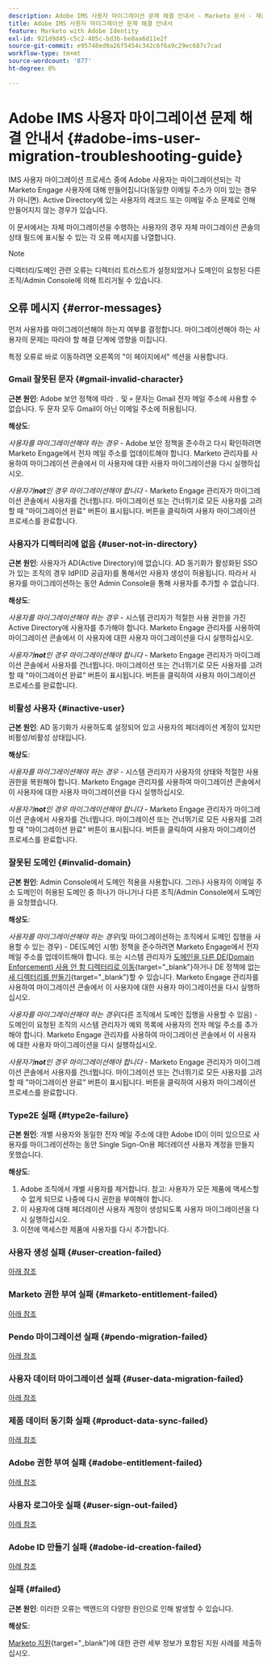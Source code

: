 ```yaml
---
description: Adobe IMS 사용자 마이그레이션 문제 해결 안내서 - Marketo 문서 - 제품 설명서
title: Adobe IMS 사용자 마이그레이션 문제 해결 안내서
feature: Marketo with Adobe Identity
exl-id: 921d9d45-c5c2-405c-bd3b-be8aa6d11e2f
source-git-commit: e95748ed9a26f5454c342c6f6a9c29ec687c7cad
workflow-type: tm+mt
source-wordcount: '877'
ht-degree: 0%

---
```


# Adobe IMS 사용자 마이그레이션 문제 해결 안내서 {#adobe-ims-user-migration-troubleshooting-guide}

IMS 사용자 마이그레이션 프로세스 중에 Adobe 사용자는 마이그레이션되는 각 Marketo Engage 사용자에 대해 만들어집니다(동일한 이메일 주소가 이미 있는 경우가 아니면). Active Directory에 있는 사용자의 레코드 또는 이메일 주소 문제로 인해 만들어지지 않는 경우가 있습니다.

이 문서에서는 자체 마이그레이션을 수행하는 사용자의 경우 자체 마이그레이션 콘솔의 상태 필드에 표시될 수 있는 각 오류 메시지를 나열합니다.

>[!NOTE]
>
>디렉터리/도메인 관련 오류는 디렉터리 트러스트가 설정되었거나 도메인이 요청된 다른 조직/Admin Console에 의해 트리거될 수 있습니다.

## 오류 메시지 {#error-messages}

먼저 사용자를 마이그레이션해야 하는지 여부를 결정합니다. 마이그레이션해야 하는 사용자의 문제는 따라야 할 해결 단계에 영향을 미칩니다.

특정 오류로 바로 이동하려면 오른쪽의 &quot;이 페이지에서&quot; 섹션을 사용합니다.

### Gmail 잘못된 문자 {#gmail-invalid-character}

**근본 원인**: Adobe 보안 정책에 따라 `.` 및 `+` 문자는 Gmail 전자 메일 주소에 사용할 수 없습니다. 두 문자 모두 Gmail이 아닌 이메일 주소에 허용됩니다.

**해상도**:

_사용자를 마이그레이션해야 하는 경우_ - Adobe 보안 정책을 준수하고 다시 확인하려면 Marketo Engage에서 전자 메일 주소를 업데이트해야 합니다. Marketo 관리자를 사용하여 마이그레이션 콘솔에서 이 사용자에 대한 사용자 마이그레이션을 다시 실행하십시오.

_사용자가&#x200B;**not**인 경우 마이그레이션해야 합니다_ - Marketo Engage 관리자가 마이그레이션 콘솔에서 사용자를 건너뜁니다. 마이그레이션 또는 건너뛰기로 모든 사용자를 고려할 때 &quot;마이그레이션 완료&quot; 버튼이 표시됩니다. 버튼을 클릭하여 사용자 마이그레이션 프로세스를 완료합니다.

### 사용자가 디렉터리에 없음 {#user-not-in-directory}

**근본 원인**: 사용자가 AD(Active Directory)에 없습니다. AD 동기화가 활성화된 SSO가 있는 조직의 경우 IdP(ID 공급자)를 통해서만 사용자 생성이 허용됩니다. 따라서 사용자를 마이그레이션하는 동안 Admin Console을 통해 사용자를 추가할 수 없습니다.

**해상도**:

_사용자를 마이그레이션해야 하는 경우_ - 시스템 관리자가 적절한 사용 권한을 가진 Active Directory에 사용자를 추가해야 합니다. Marketo Engage 관리자를 사용하여 마이그레이션 콘솔에서 이 사용자에 대한 사용자 마이그레이션을 다시 실행하십시오.

_사용자가&#x200B;**not**인 경우 마이그레이션해야 합니다_ - Marketo Engage 관리자가 마이그레이션 콘솔에서 사용자를 건너뜁니다. 마이그레이션 또는 건너뛰기로 모든 사용자를 고려할 때 &quot;마이그레이션 완료&quot; 버튼이 표시됩니다. 버튼을 클릭하여 사용자 마이그레이션 프로세스를 완료합니다.

### 비활성 사용자 {#inactive-user}

**근본 원인**: AD 동기화가 사용하도록 설정되어 있고 사용자의 페더레이션 계정이 있지만 비활성/비활성 상태입니다.

**해상도**:

_사용자를 마이그레이션해야 하는 경우_ - 시스템 관리자가 사용자의 상태와 적절한 사용 권한을 복원해야 합니다. Marketo Engage 관리자를 사용하여 마이그레이션 콘솔에서 이 사용자에 대한 사용자 마이그레이션을 다시 실행하십시오.

_사용자가&#x200B;**not**인 경우 마이그레이션해야 합니다_ - Marketo Engage 관리자가 마이그레이션 콘솔에서 사용자를 건너뜁니다. 마이그레이션 또는 건너뛰기로 모든 사용자를 고려할 때 &quot;마이그레이션 완료&quot; 버튼이 표시됩니다. 버튼을 클릭하여 사용자 마이그레이션 프로세스를 완료합니다.

### 잘못된 도메인 {#invalid-domain}

**근본 원인**: Admin Console에서 도메인 적용을 사용합니다. 그러나 사용자의 이메일 주소 도메인이 허용된 도메인 중 하나가 아니거나 다른 조직/Admin Console에서 도메인을 요청했습니다.

**해상도**:

_사용자를 마이그레이션해야 하는 경우_(및 마이그레이션하는 조직에서 도메인 집행을 사용할 수 있는 경우) - DE(도메인 시행) 정책을 준수하려면 Marketo Engage에서 전자 메일 주소를 업데이트해야 합니다. 또는 시스템 관리자가 [도메인을 다른 DE(Domain Enforcement) 사용 안 함 디렉터리로 이동](https://helpx.adobe.com/enterprise/using/manage-domains-directories.html#move-domains-across-directories){target="_blank"}하거나 DE 정책에 없는 [새 디렉터리를 만들기](https://helpx.adobe.com/kr/enterprise/using/set-up-identity.html){target="_blank"}할 수 있습니다. Marketo Engage 관리자를 사용하여 마이그레이션 콘솔에서 이 사용자에 대한 사용자 마이그레이션을 다시 실행하십시오.

_사용자를 마이그레이션해야 하는 경우_(다른 조직에서 도메인 집행을 사용할 수 있음) - 도메인이 요청된 조직의 시스템 관리자가 예외 목록에 사용자의 전자 메일 주소를 추가해야 합니다. Marketo Engage 관리자를 사용하여 마이그레이션 콘솔에서 이 사용자에 대한 사용자 마이그레이션을 다시 실행하십시오.

_사용자가&#x200B;**not**인 경우 마이그레이션해야 합니다_ - Marketo Engage 관리자가 마이그레이션 콘솔에서 사용자를 건너뜁니다. 마이그레이션 또는 건너뛰기로 모든 사용자를 고려할 때 &quot;마이그레이션 완료&quot; 버튼이 표시됩니다. 버튼을 클릭하여 사용자 마이그레이션 프로세스를 완료합니다.

### Type2E 실패 {#type2e-failure}

**근본 원인**: 개별 사용자와 동일한 전자 메일 주소에 대한 Adobe ID이 이미 있으므로 사용자를 마이그레이션하는 동안 Single Sign-On용 페더레이션 사용자 계정을 만들지 못했습니다.

**해상도**:

1. Adobe 조직에서 개별 사용자를 제거합니다. 참고: 사용자가 모든 제품에 액세스할 수 없게 되므로 나중에 다시 권한을 부여해야 합니다.
1. 이 사용자에 대해 페더레이션 사용자 계정이 생성되도록 사용자 마이그레이션을 다시 실행하십시오.
1. 이전에 액세스한 제품에 사용자를 다시 추가합니다.

### 사용자 생성 실패 {#user-creation-failed}

[아래 참조](#failed)

### Marketo 권한 부여 실패 {#marketo-entitlement-failed}

[아래 참조](#failed)

### Pendo 마이그레이션 실패 {#pendo-migration-failed}

[아래 참조](#failed)

### 사용자 데이터 마이그레이션 실패 {#user-data-migration-failed}

[아래 참조](#failed)

### 제품 데이터 동기화 실패 {#product-data-sync-failed}

[아래 참조](#failed)

### Adobe 권한 부여 실패 {#adobe-entitlement-failed}

[아래 참조](#failed)

### 사용자 로그아웃 실패 {#user-sign-out-failed}

[아래 참조](#failed)

### Adobe ID 만들기 실패 {#adobe-id-creation-failed}

[아래 참조](#failed)

### 실패 {#failed}

**근본 원인**: 이러한 오류는 백엔드의 다양한 원인으로 인해 발생할 수 있습니다.

**해상도**:

[Marketo 지원](https://nation.marketo.com/t5/support/ct-p/Support){target="_blank"}에 대한 관련 세부 정보가 포함된 지원 사례를 제출하십시오.
